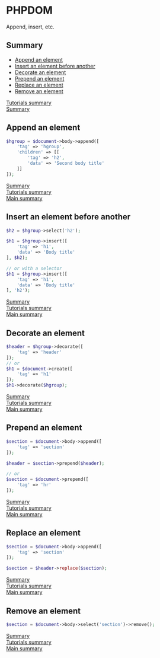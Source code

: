 # <a name="title">PHPDOM</a>

Append, insert, etc.

## <a name="summary">Summary</a>
* [Append an element](#append-an-element)
* [Insert an element before another](#insert-an-element-before-another)
* [Decorate an element](#decorate-an-element)
* [Prepend an element](#prepend-an-element)
* [Replace an element](#replace-an-element)
* [Remove an element](#remove-an-element)

[Tutorials summary](./readme.md#summary)<br />
[Summary](../readme.md#summary)

## <a name="append-an-element">Append an element</a>
````PHP
$hgroup = $document->body->append([
    'tag' => 'hgroup',
    'children' => [[
        'tag' => 'h2',
        'data' => 'Second body title'
    ]]
]);
````
[Summary](#summary)<br />
[Tutorials summary](./readme.md#summary)<br />
[Main summary](../readme.md#summary)

## <a name="insert-an-element-before-another">Insert an element before another</a>
````PHP
$h2 = $hgroup->select('h2');

$h1 = $hgroup->insert([
    'tag' => 'h1',
    'data' => 'Body title'
], $h2);

// or with a selector
$h1 = $hgroup->insert([
    'tag' => 'h1',
    'data' => 'Body title'
], 'h2');
````
[Summary](#summary)<br />
[Tutorials summary](./readme.md#summary)<br />
[Main summary](../readme.md#summary)

## <a name="decorate-an-element">Decorate an element</a>
````PHP
$header = $hgroup->decorate([
    'tag' => 'header'
]);
// or
$h1 = $document->create([
    'tag' => 'h1'
]);
$h1->decorate($hgroup);
````
[Summary](#summary)<br />
[Tutorials summary](./readme.md#summary)<br />
[Main summary](../readme.md#summary)

## <a name="prepend-an-element">Prepend an element</a>
````PHP
$section = $document->body->append([
    'tag' => 'section'
]);

$header = $section->prepend($header);

// or
$section = $document->prepend([
    'tag' => 'hr'
]);
````
[Summary](#summary)<br />
[Tutorials summary](./readme.md#summary)<br />
[Main summary](../readme.md#summary)

## <a name="replace-an-element">Replace an element</a>
````PHP
$section = $document->body->append([
    'tag' => 'section'
]);

$section = $header->replace($section);
````
[Summary](#summary)<br />
[Tutorials summary](./readme.md#summary)<br />
[Main summary](../readme.md#summary)

## <a name="remove-an-element">Remove an element</a>
````PHP
$section = $document->body->select('section')->remove();
````
[Summary](#summary)<br />
[Tutorials summary](./readme.md#summary)<br />
[Main summary](../readme.md#summary)